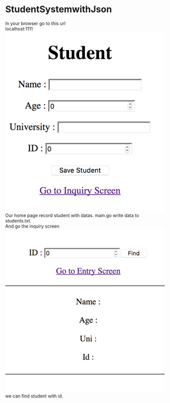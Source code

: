# StudentSystemwithJson

In your browser go to this url<br>
localhost:1111<br>
<img src="images/RecordScreen.png"><br>
Our home page record student with datas. main.go write data to students.txt. <br>
And go the inquiry screen <br>
<img src="images/InquiryScreen.png"><br>
we can find student with id.
